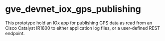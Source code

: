 # gve_devnet_iox_gps_publishing
This prototype hold an IOx app for publishing GPS data as read from an Cisco Catalyst IR1800 to either application log files, or a user-defined REST endpoint.
